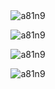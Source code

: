 <!-- https://github.com/DenverCoder1/readme-typing-svg 打字特效 -->
<div align="center">
  <img
    alt="a81n9"
    src="https://cdn.jsdelivr.net/gh/a81n9/a81n9/assets/typing.svg" />
</div>

<!-- https://github.com/Platane/snk 贪吃蛇 -->
<p align="center">
  <picture>
    <source
      media="(prefers-color-scheme: light)"
      srcset="https://cdn.jsdelivr.net/gh/a81n9/a81n9/profile-snake-contrib/github-contribution-grid-snake.svg" />
    <source
      media="(prefers-color-scheme: dark)"
      srcset="https://cdn.jsdelivr.net/gh/a81n9/a81n9/profile-snake-contrib/github-contribution-grid-snake-dark.svg" />
    <img alt="a81n9" src="https://cdn.jsdelivr.net/gh/a81n9/a81n9/profile-snake-contrib/github-contribution-grid-snake.svg" />
  </picture>
</p>

<!-- https://github.com/DenverCoder1/github-readme-streak-stats 连续提交代码天数记录 -->
<p align="center">
  <picture>
    <source media="(prefers-color-scheme: light)" srcset="https://streak-stats.demolab.com/?user=a81n9" />
    <source media="(prefers-color-scheme: dark)" srcset="https://streak-stats.demolab.com/?user=a81n9&theme=ads-juicy-fresh" />
    <img alt="a81n9" src="https://streak-stats.demolab.com/?user=a81n9" />
  </picture>
</p>

<!-- https://github.com/ryo-ma/github-profile-trophy 资料奖杯 -->
<p align="center">
  <picture>
    <source
      media="(prefers-color-scheme: light)"
      srcset="https://github-profile-trophy.vercel.app/?username=a81n9&row=1&column=4&theme=flat&rank=-?&margin-w=20" />
    <source
      media="(prefers-color-scheme: dark)"
      srcset="https://github-profile-trophy.vercel.app/?username=a81n9&row=1&column=4&theme=juicyfresh&rank=-?&margin-w=20" />
    <img alt="a81n9" src="https://github-profile-trophy.vercel.app/?username=a81n9&row=1&column=4&theme=flat&rank=-?&margin-w=20" />
  </picture>
</p>
